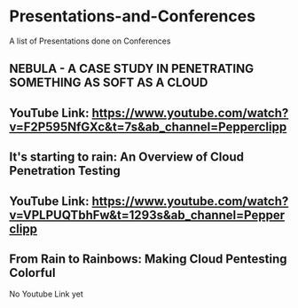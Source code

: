 # Presentations-and-Conferences
A list of Presentations done on Conferences

## NEBULA - A CASE STUDY IN PENETRATING SOMETHING AS SOFT AS A CLOUD
YouTube Link: https://www.youtube.com/watch?v=F2P595NfGXc&t=7s&ab_channel=Pepperclipp
-----------------------------------------------------------------------------------------------------
## It's starting to rain: An Overview of Cloud Penetration Testing
YouTube Link: https://www.youtube.com/watch?v=VPLPUQTbhFw&t=1293s&ab_channel=Pepperclipp
-----------------------------------------------------------------------------------------------------
## From Rain to Rainbows: Making Cloud Pentesting Colorful
No Youtube Link yet
